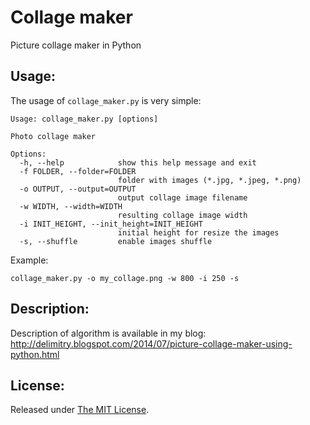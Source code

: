 Collage maker
=============

Picture collage maker in Python

Usage:
------
The usage of `collage_maker.py` is very simple:
```
Usage: collage_maker.py [options]

Photo collage maker

Options:
  -h, --help            show this help message and exit
  -f FOLDER, --folder=FOLDER
                        folder with images (*.jpg, *.jpeg, *.png)
  -o OUTPUT, --output=OUTPUT
                        output collage image filename
  -w WIDTH, --width=WIDTH
                        resulting collage image width
  -i INIT_HEIGHT, --init_height=INIT_HEIGHT
                        initial height for resize the images
  -s, --shuffle         enable images shuffle
```

Example:
```
collage_maker.py -o my_collage.png -w 800 -i 250 -s
```

Description:
------------

Description of algorithm is available in my blog:
http://delimitry.blogspot.com/2014/07/picture-collage-maker-using-python.html

License:
--------
Released under [The MIT License](https://github.com/delimitry/collage_maker/blob/master/LICENSE).
